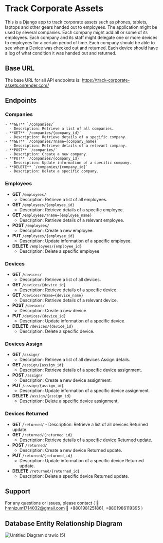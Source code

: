 # Track Corporate Assets
  This is a Django app to track corporate assets such as phones, tablets, laptops and other gears handed out to employees. The application might be used by several companies. 
  Each company might add all or some of its employees. Each company and its staff might delegate one or more devices to employees for a certain period of time.
  Each company should be able to see when a Device was checked out and returned. Each device should have a log of what condition it was handed out and returned.

## Base URL
  The base URL for all API endpoints is: https://track-corporate-assets.onrender.com/

## Endpoints

  ### Companies
    - **GET** `/companies/`
      - Description: Retrieve a list of all companies.
    - **GET** `/companies/{company_id}`
      - Description: Retrieve details of a specific company.
    - **GET** `/companies/?name={company_name}`
      - Description: Retrieve details of a relevant company.
    - **POST** `/companies/`
      - Description: Create a new company.
    - **PUT** `/companies/{company_id}`
      - Description: Update information of a specific company.
    - **DELETE** `/companies/{company_id}`
      - Description: Delete a specific company.

### Employees

  - **GET** `/employees/`
    - Description: Retrieve a list of all employees.
  - **GET** `/employees/{employee_id}`
    - Description: Retrieve details of a specific employee.
  - **GET** `/employees/?name={employee_name}`
    - Description: Retrieve details of a relevant employee.
  - **POST** `/employees/`
    - Description: Create a new employee.
  - **PUT** `/employees/{employee_id}`
    - Description: Update information of a specific employee.
  - **DELETE** `/employees/{employee_id}`
    - Description: Delete a specific employee.
 
### Devices
  - **GET** `/devices/`
    - Description: Retrieve a list of all devices.
  - **GET** `/devices/{device_id}`
    - Description: Retrieve details of a specific device.
  - **GET** `/devices/?name={device_name}`
    - Description: Retrieve details of a relevant device.
  - **POST** `/devices/`
    - Description: Create a new device.
  - **PUT** `/devices/{device_id}`
    - Description: Update information of a specific device.
  - **DELETE** `/devices/{device_id}`
    - Description: Delete a specific device.

### Devices Assign
  - **GET** `/assign/`
    - Description: Retrieve a list of all devices Assign details.
  - **GET** `/assign/{assign_id}`
    - Description: Retrieve details of a specific device assignment.
  - **POST** `/assign/`
    - Description: Create a new device assignment.
  - **PUT** `/assign/{assign_id}`
    - Description: Update information of a specific device assignment.
  - **DELETE** `/assign/{assign_id}`
    - Description: Delete a specific device assignment.
      
### Devices Returned
   - **GET** `/returned/`
    - Description: Retrieve a list of all devices Returned update.
  - **GET** `/returned/{returned_id}`
    - Description: Retrieve details of a specific device  Returned update.
  - **POST** `/returned/`
    - Description: Create a new device  Returned update.
  - **PUT** `/returned/{returned_id}`
    - Description: Update information of a specific device  Returned update.
  - **DELETE** `/returned/{returned_id}`
    - Description: Delete a specific device  Returned update.

## Support
  For any questions or issues, please contact (
     📩  hmnizum1714032@gmail.com
     📱 +8801981251861, +8801986119395
  )
  
## Database Entity Relationship Diagram
![Untitled Diagram drawio (5)](https://github.com/H-M-Nizum/trackCorporateAssets/assets/106550437/c15065ee-32f3-4ece-ad73-2f45d5477244)
